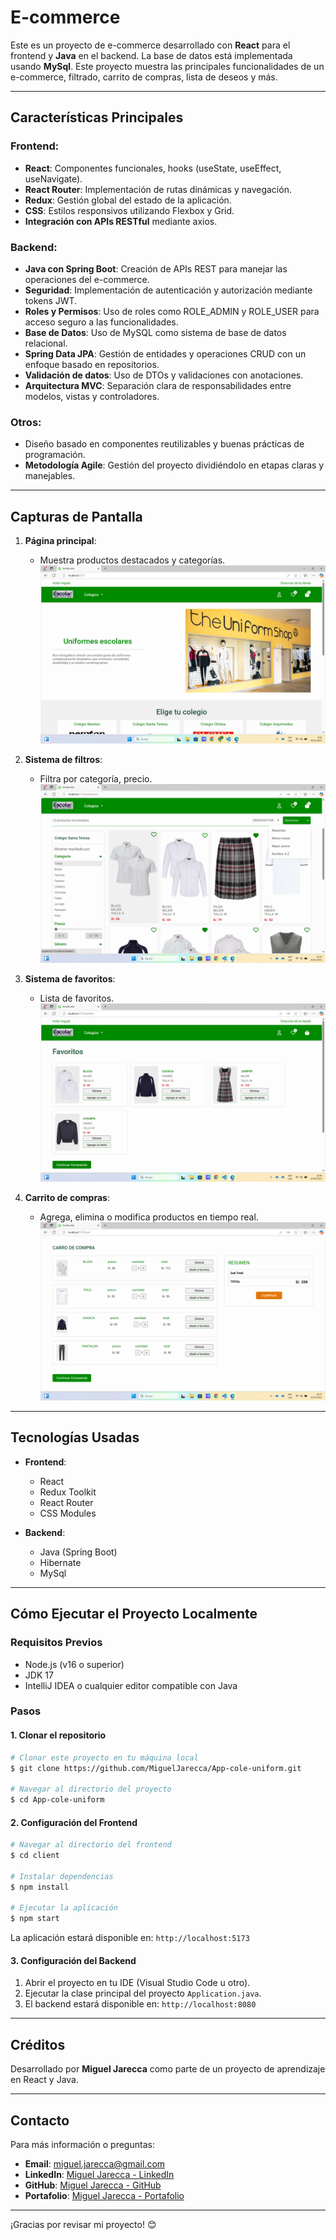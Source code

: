 # E-commerce

Este es un proyecto de e-commerce desarrollado con **React** para el frontend y **Java** en el backend. La base de datos está implementada usando **MySql**. Este proyecto muestra las principales funcionalidades de un e-commerce, filtrado, carrito de compras, lista de deseos y más.

---

## Características Principales

### Frontend:
- **React**: Componentes funcionales, hooks (useState, useEffect, useNavigate).
- **React Router**: Implementación de rutas dinámicas y navegación.
- **Redux**: Gestión global del estado de la aplicación.
- **CSS**: Estilos responsivos utilizando Flexbox y Grid.
- **Integración con APIs RESTful** mediante axios.

### Backend:
- **Java con Spring Boot**: Creación de APIs REST para manejar las operaciones del e-commerce.
- **Seguridad**: Implementación de autenticación y autorización mediante tokens JWT.
- **Roles y Permisos**: Uso de roles como ROLE_ADMIN y ROLE_USER para acceso seguro a las funcionalidades.
- **Base de Datos**: Uso de MySQL como sistema de base de datos relacional.
- **Spring Data JPA**: Gestión de entidades y operaciones CRUD con un enfoque basado en repositorios.
- **Validación de datos**: Uso de DTOs y validaciones con anotaciones.
- **Arquitectura MVC**: Separación clara de responsabilidades entre modelos, vistas y controladores.

### Otros:
- Diseño basado en componentes reutilizables y buenas prácticas de programación.
- **Metodología Agile**: Gestión del proyecto dividiéndolo en etapas claras y manejables.

---

## Capturas de Pantalla

1. **Página principal**:
   - Muestra productos destacados y categorías.
      ![Página Principal](./screenshot/pagina-principal.png)

2. **Sistema de filtros**:
   - Filtra por categoría, precio.
      ![Filtros](./screenshot/filtros.png)

3. **Sistema de favoritos**:
   - Lista de favoritos.
      ![Favoritos](./screenshot/favoritos.png)

4. **Carrito de compras**:
   - Agrega, elimina o modifica productos en tiempo real.
      ![Carrito](./screenshot/carrito.png)

---

## Tecnologías Usadas

- **Frontend**:
  - React
  - Redux Toolkit
  - React Router
  - CSS Modules

- **Backend**:
  - Java (Spring Boot)
  - Hibernate
  - MySql

---

## Cómo Ejecutar el Proyecto Localmente

### Requisitos Previos

- Node.js (v16 o superior)
- JDK 17
- IntelliJ IDEA o cualquier editor compatible con Java

### Pasos

#### 1. Clonar el repositorio

```bash
# Clonar este proyecto en tu máquina local
$ git clone https://github.com/MiguelJarecca/App-cole-uniform.git

# Navegar al directorio del proyecto
$ cd App-cole-uniform
```

#### 2. Configuración del Frontend

```bash
# Navegar al directorio del frontend
$ cd client

# Instalar dependencias
$ npm install

# Ejecutar la aplicación
$ npm start
```

La aplicación estará disponible en: `http://localhost:5173`

#### 3. Configuración del Backend

1. Abrir el proyecto en tu IDE (Visual Studio Code u otro).
2. Ejecutar la clase principal del proyecto `Application.java`.
3. El backend estará disponible en: `http://localhost:8080`

---

## Créditos

Desarrollado por **Miguel Jarecca** como parte de un proyecto de aprendizaje en React y Java.

---

## Contacto

Para más información o preguntas:
- **Email**: miguel.jarecca@gmail.com
- **LinkedIn**: [Miguel Jarecca - LinkedIn](https://www.linkedin.com/in/migueljarecca/)
- **GitHub**: [Miguel Jarecca - GitHub](https://github.com/MiguelJarecca)
- **Portafolio**: [Miguel Jarecca - Portafolio](https://migueljarecca.github.io/portafolio-miguel/)

---

¡Gracias por revisar mi proyecto! 😊
